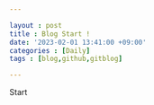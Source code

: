 ```yaml
---

layout : post
title : Blog Start !
date: '2023-02-01 13:41:00 +09:00'
categories : [Daily]
tags : [blog,github,gitblog]

---
```


Start
